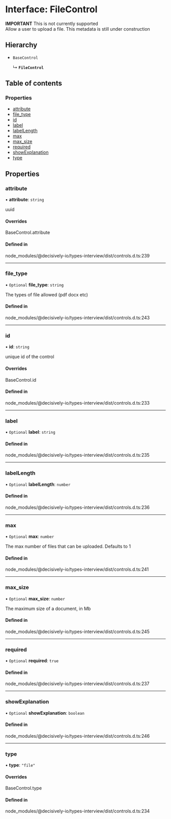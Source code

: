 # Interface: FileControl

**IMPORTANT** This is not currently supported\
Allow a user to upload a file. This metadata is still under construction

## Hierarchy

- `BaseControl`

  ↳ **`FileControl`**

## Table of contents

### Properties

- [attribute](../wiki/FileControl#attribute)
- [file\_type](../wiki/FileControl#file_type)
- [id](../wiki/FileControl#id)
- [label](../wiki/FileControl#label)
- [labelLength](../wiki/FileControl#labellength)
- [max](../wiki/FileControl#max)
- [max\_size](../wiki/FileControl#max_size)
- [required](../wiki/FileControl#required)
- [showExplanation](../wiki/FileControl#showexplanation)
- [type](../wiki/FileControl#type)

## Properties

### attribute

• **attribute**: `string`

uuid

#### Overrides

BaseControl.attribute

#### Defined in

node_modules/@decisively-io/types-interview/dist/controls.d.ts:239

___

### file\_type

• `Optional` **file\_type**: `string`

The types of file allowed (pdf docx etc)

#### Defined in

node_modules/@decisively-io/types-interview/dist/controls.d.ts:243

___

### id

• **id**: `string`

unique id of the control

#### Overrides

BaseControl.id

#### Defined in

node_modules/@decisively-io/types-interview/dist/controls.d.ts:233

___

### label

• `Optional` **label**: `string`

#### Defined in

node_modules/@decisively-io/types-interview/dist/controls.d.ts:235

___

### labelLength

• `Optional` **labelLength**: `number`

#### Defined in

node_modules/@decisively-io/types-interview/dist/controls.d.ts:236

___

### max

• `Optional` **max**: `number`

The max number of files that can be uploaded. Defaults to 1

#### Defined in

node_modules/@decisively-io/types-interview/dist/controls.d.ts:241

___

### max\_size

• `Optional` **max\_size**: `number`

The maximum size of a document, in Mb

#### Defined in

node_modules/@decisively-io/types-interview/dist/controls.d.ts:245

___

### required

• `Optional` **required**: ``true``

#### Defined in

node_modules/@decisively-io/types-interview/dist/controls.d.ts:237

___

### showExplanation

• `Optional` **showExplanation**: `boolean`

#### Defined in

node_modules/@decisively-io/types-interview/dist/controls.d.ts:246

___

### type

• **type**: ``"file"``

#### Overrides

BaseControl.type

#### Defined in

node_modules/@decisively-io/types-interview/dist/controls.d.ts:234
